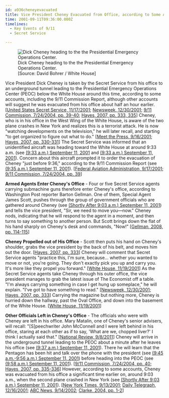 ```yaml
---
id: a936cheneyevacuated
title: Vice President Cheney Evacuated from Office, according to Some Accounts
time: 2001-09-11T09:36:00.000Z
timelines:
  - Key Events of 9/11
  - Secret Service

---
```


<figure class="image">
  <img alt="Dick Cheney heading to the the Presidential Emergency Operations Center." src="//i2.wp.com/cdn.historycommons.org/images/events/Cheney_Evacuated_2050081722-45852.jpg" />
  <figcaption>Dick Cheney heading to the the Presidential Emergency Operations Center.<br>[Source: David Bohrer / White House]</figure>
</figure>

Vice President Dick Cheney is taken by the Secret Service from his office to an underground tunnel leading to the Presidential Emergency Operations Center (PEOC) below the White House around this time, according to some accounts, including the 9/11 Commission Report, although other accounts will suggest he was evacuated from his office about half an hour earlier. [[United States Secret Service, 11/17/2001][1]; [Newsweek, 12/30/2001][2]; [9/11 Commission, 7/24/2004, pp. 39-40][3]; [Hayes, 2007, pp. 333, 335][4]] Cheney, who is in his office in the West Wing of the White House, is aware of the two plane crashes in New York and realizes this is a terrorist attack. He is now "watching developments on the television," he will later recall, and starting "to get organized to figure out what to do." [[Meet the Press, 9/16/2001][5]; [Hayes, 2007, pp. 330-331][4]] The Secret Service was informed that an unidentified aircraft was heading toward the White House at around 9:33 a.m. (see [(9:33 a.m.) September 11, 2001](/timeline/#a933dullescontacts) and [(9:33 a.m.) September 11, 2001](/timeline/#a933reagancalls)). Concern about this aircraft prompted it to order the evacuation of Cheney "just before 9:36," according to the 9/11 Commission Report (see [(9:35 a.m.) September 11, 2001](/timeline/#a935immediateevacuation)). [[Federal Aviation Administration, 9/17/2001][6]; [9/11 Commission, 7/24/2004, pp. 39][3]]

**Armed Agents Enter Cheney's Office** - Four or five Secret Service agents carrying submachine guns therefore enter Cheney's office, according to Washington Post reporter Barton Gellman. One of them, Special Agent James Scott, pushes through the group of government officials who are gathered around Cheney (see [(Shortly After 9:03 a.m.) September 11, 2001](/timeline/#a903cheneysoffice)) and tells the vice president, "Sir, we need to move you—now." Cheney nods, indicating that he will respond to the agent in a moment, and then turns to say something to another person. But Scott brings down the flat of his hand sharply on Cheney's desk and commands, "Now!" [[Gellman, 2008, pp. 114-115][7]]

**Cheney Propelled out of His Office** - Scott then puts his hand on Cheney's shoulder, grabs the vice president by the back of his belt, and moves him out the door. [[Hayes, 2007, pp. 333][4]] Cheney will comment that Secret Service agents "practice this, I'm sure, because… whether you wanted to move or not, you're going. They don't exactly pick you up and carry you. It's more like they propel you forward." [[White House, 11/19/2001][8]] As the Secret Service agents take Cheney through his outer office, the vice president manages to grab the latest issue of The Economist off a table. "I'm always carrying something in case I get hung up someplace," he will explain. "I've got to have something to read." [[Newsweek, 12/30/2001][2]; [Hayes, 2007, pp. 333][4]] Carrying the magazine but nothing more, Cheney is hurried down the hallway, past the Oval Office, and down into the basement of the White House. [[White House, 11/19/2001][8]]

**Other Officials Left in Cheney's Office** - The officials who were with Cheney are left in his office. Mary Matalin, one of Cheney's senior advisers, will recall: "[S]peechwriter John McConnell and I were left behind in his office, staring at each other as if to say, 'What are we, chopped liver?' I think I actually said that." [[National Review, 9/8/2011][9]] Cheney will arrive in the underground tunnel leading to the PEOC about a minute after he leaves his office (see [(9:37 a.m.) September 11, 2001](/timeline/#a937cheneyintunnel)). There he will learn that the Pentagon has been hit and talk over the phone with the president (see [(9:45 a.m.-9:56 a.m.) September 11, 2001](/timeline/#a937stayaway)) before heading into the PEOC (see [(9:58 a.m.) September 11, 2001](/timeline/#a958cheneysenterpeoc)). [[9/11 Commission, 7/24/2004, pp. 40][3]; [Hayes, 2007, pp. 335-336][4]] However, according to some accounts, Cheney was evacuated from his office a significant time earlier on, around 9:03 a.m., when the second plane crashed in New York (see [(Shortly After 9:03 a.m.) September 11, 2001](#a910tobunker)). [[New York Times, 9/13/2001][10]; [Daily Telegraph, 12/16/2001][11]; [ABC News, 9/14/2002][12]; [Clarke, 2004, pp. 1-2][13]]

[1]: https://nsarchive2.gwu.edu//NSAEBB/NSAEBB358a/doc22.pdf
[2]: https://www.newsweek.com/day-changed-america-148319
[3]: https://web.archive.org/web/20041020144854/http://www.decloah.com/mirrors/9-11/911_Report.txt
[4]: https://www.amazon.com/Cheney-Americas-Powerful-Controversial-President/dp/0060723467
[5]: https://georgewbush-whitehouse.archives.gov/vicepresident/news-speeches/speeches/vp20010916.html
[6]: https://nsarchive2.gwu.edu//NSAEBB/NSAEBB165/faa7.pdf
[7]: https://www.amazon.com/Angler-Cheney-Presidency-Barton-Gellman/dp/1594201862
[8]: https://www.scribd.com/document/16869695/NY-B9-Farmer-Misc-WH-1-of-3-Fdr-11-19-01-Newsweek-Interview-of-Cheney-450
[9]: https://web.archive.org/web/20150922030408/http://www.nationalreview.com/node/276536/print
[10]: https://www.nytimes.com/2001/09/13/opinion/essay-inside-the-bunker.html
[11]: https://www.telegraph.co.uk/news/worldnews/northamerica/usa/1365455/Revealed-what-really-went-on-during-Bushs-missing-hours.html
[12]: https://web.archive.org/web/20021003222152/http://abcnews.go.com/onair/DailyNews/sept11_moments_2.html
[13]: https://www.amazon.com/Against-All-Enemies-Inside-Americas/dp/0743260244
